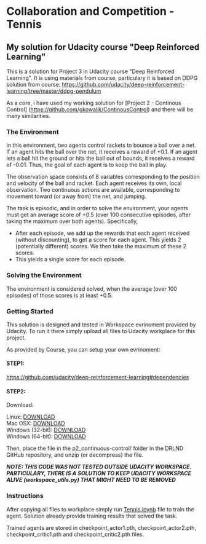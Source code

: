 # Collaboration and Competition - Tennis
## My solution for Udacity course "Deep Reinforced Learning"

This is a solution for Project 3 in Udacity course "Deep Reinforced Learning". It is using materials from course, particulary it is based on DDPG solution from course:
https://github.com/udacity/deep-reinforcement-learning/tree/master/ddpg-pendulum

As a core, i have used my working solution for [Project 2 - Continous Control] (https://github.com/gkowalik/ContinousControl) and there will be many similarities.

### The Environment

In this environment, two agents control rackets to bounce a ball over a net. If an agent hits the ball over the net, it receives a reward of +0.1. If an agent lets a ball hit the ground or hits the ball out of bounds, it receives a reward of -0.01. Thus, the goal of each agent is to keep the ball in play.

The observation space consists of 8 variables corresponding to the position and velocity of the ball and racket. Each agent receives its own, local observation. Two continuous actions are available, corresponding to movement toward (or away from) the net, and jumping.

The task is episodic, and in order to solve the environment, your agents must get an average score of +0.5 (over 100 consecutive episodes, after taking the maximum over both agents). Specifically,

- After each episode, we add up the rewards that each agent received (without discounting), to get a score for each agent. This yields 2 (potentially different) scores. We then take the maximum of these 2 scores.
- This yields a single score for each episode.

### Solving the Environment

The environment is considered solved, when the average (over 100 episodes) of those scores is at least +0.5.


### Getting Started

This solution is designed and tested in Workspace evrinoment provided by Udacity. To run it there simply upload all files to Udacity workplace for this project.  

As provided by Course, you can setup your own evrinoment:
#### STEP1:
https://github.com/udacity/deep-reinforcement-learning#dependencies

#### STEP2: 
Download:  

Linux: [DOWNLOAD](https://s3-us-west-1.amazonaws.com/udacity-drlnd/P2/Reacher/one_agent/Reacher_Linux.zip)  
Mac OSX: [DOWNLOAD](https://s3-us-west-1.amazonaws.com/udacity-drlnd/P2/Reacher/one_agent/Reacher.app.zip)  
Windows (32-bit): [DOWNLOAD](https://s3-us-west-1.amazonaws.com/udacity-drlnd/P2/Reacher/one_agent/Reacher_Windows_x86.zip)  
Windows (64-bit): [DOWNLOAD](https://s3-us-west-1.amazonaws.com/udacity-drlnd/P2/Reacher/one_agent/Reacher_Windows_x86_64.zip)  

Then, place the file in the p2_continuous-control/ folder in the DRLND GitHub repository, and unzip (or decompress) the file.

<strong><em> NOTE: THIS CODE WAS NOT TESTED OUTSIDE UDACITY WORKSPACE. PARTICULARY, THERE IS A SOLUTION TO KEEP UDACITY WORKSPACE ALIVE (workspace_utils.py) THAT MIGHT NEED TO BE REMOVED</em></strong>

### Instructions

After copying all files to workplace simply run [Tennis.ipynb](https://github.com/gkowalik/Collaboration_and_Competition/blob/master/Tennis.ipynb) file to train the agent. Solution already provide training results that solved the task.  

Trained agents are stored in checkpoint_actor1.pth, checkpoint_actor2.pth, checkpoint_critic1.pth  and checkpoint_critic2.pth files.

